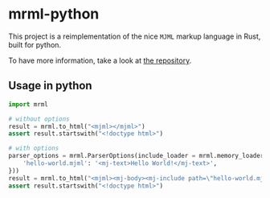 # mrml-python

This project is a reimplementation of the nice `MJML` markup language in Rust, built for python.

To have more information, take a look at [the repository](https://github.com/jdrouet/mrml).

## Usage in python

```python
import mrml

# without options
result = mrml.to_html("<mjml></mjml>")
assert result.startswith("<!doctype html>")

# with options
parser_options = mrml.ParserOptions(include_loader = mrml.memory_loader({
    'hello-world.mjml': '<mj-text>Hello World!</mj-text>',
}))
result = mrml.to_html("<mjml><mj-body><mj-include path=\"hello-world.mjml\" /></mj-body></mjml>", parser_options = parser_options)
assert result.startswith("<!doctype html>")
```
